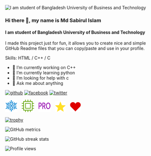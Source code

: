 
![I am student of Bangladesh University of Business and Technology](https://scontent.fdac27-2.fna.fbcdn.net/v/t39.30808-6/275996486_699263981512478_1149921285281921924_n.jpg?_nc_cat=100&ccb=1-7&_nc_sid=e3f864&_nc_ohc=qwCyduJI8lQAX9XpDed&_nc_ht=scontent.fdac27-2.fna&oh=00_AfCxYe3pdJoXhy6DRzci16Nt73C1iD17_ceo8EjGE0-r1w&oe=63C29811)

### Hi there 👋, my name is Md Sabirul Islam
#### I am student of Bangladesh University of Business and Technology

I made this project just for fun, it allows you to create nice and simple GitHub Readme files that you can copy/paste and use in your profile.

Skills: HTML / C++ / C

- 🔭 I’m currently working on C++ 
- 🌱 I’m currently learning python 
- 🤔 I’m looking for help with c  
- 💬 Ask me about anything 


[<img src='https://cdn.jsdelivr.net/npm/simple-icons@3.0.1/icons/github.svg' alt='github' height='40'>](https://github.com/sabirulislamalif)  [<img src='https://cdn.jsdelivr.net/npm/simple-icons@3.0.1/icons/facebook.svg' alt='facebook' height='40'>](https://www.facebook.com/https://www.facebook.com/itssabirlmiavai)  [<img src='https://cdn.jsdelivr.net/npm/simple-icons@3.0.1/icons/twitter.svg' alt='twitter' height='40'>](https://twitter.com/Sabirul_Islam_)  

<a href='https://archiveprogram.github.com/'><img src='https://raw.githubusercontent.com/acervenky/animated-github-badges/master/assets/acbadge.gif' width='40' height='40'></a> <a href='https://docs.github.com/en/developers'><img src='https://raw.githubusercontent.com/acervenky/animated-github-badges/master/assets/devbadge.gif' width='40' height='40'></a> <a href='https://github.com/pricing'><img src='https://raw.githubusercontent.com/acervenky/animated-github-badges/master/assets/pro.gif' width='40' height='40'></a> <a href='https://stars.github.com/'><img src='https://raw.githubusercontent.com/acervenky/animated-github-badges/master/assets/starbadge.gif' width='35' height='35'></a> <a href='https://docs.github.com/en/github/supporting-the-open-source-community-with-github-sponsors'><img src='https://raw.githubusercontent.com/acervenky/animated-github-badges/master/assets/sponsorbadge.gif' width='35' height='35'></a> 

[![trophy](https://github-profile-trophy.vercel.app/?username=sabirulislamalif)](https://github.com/ryo-ma/github-profile-trophy)

![GitHub metrics](https://metrics.lecoq.io/sabirulislamalif)  

![GitHub streak stats](https://streak-stats.demolab.com/?user=sabirulislamalif)  

![Profile views](https://gpvc.arturio.dev/sabirulislamalif)  
